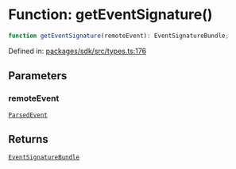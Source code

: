 # Function: getEventSignature()

```ts
function getEventSignature(remoteEvent): EventSignatureBundle;
```

Defined in: [packages/sdk/src/types.ts:176](https://github.com/towns-protocol/towns/blob/0db1fd0ac7258e8db8cedfb6183e8eade8284fa1/packages/sdk/src/types.ts#L176)

## Parameters

### remoteEvent

[`ParsedEvent`](../interfaces/ParsedEvent.md)

## Returns

[`EventSignatureBundle`](../../Towns-Protocol-Encryption/interfaces/EventSignatureBundle.md)
